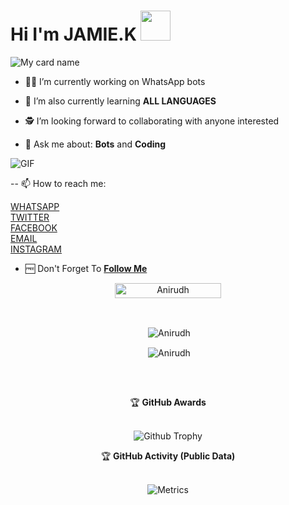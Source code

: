 # Hi I'm JAMIE.K&nbsp;<a href="Hey"><img src="https://raw.githubusercontent.com/TOXIC-DEVIL/TOXIC-DEVIL/TOXIC-DEVIL-OFFICIAL/media/Hi.gif" width="48px"></a>

![My card name](https://cardivo.vercel.app/api?name=JAMIE.K&description=Hi,%20Welcome%20To%20My%20Profile%20❤&image=https://i.ibb.co/c80cZ3Y/pp-biodata.jpg?v=4&s=10?v=4&backgroundColor=%23ecf0f1&instagram=kizzajamie&github=kizzajamie&twitter=kizzajamie&whatsapp=256777185053&pattern=leaf&colorPattern=%23eaeaea)

- 🧑‍🏫 I’m currently working on WhatsApp bots

- 📖 I’m also currently learning **ALL LANGUAGES**

- 🕵️ I’m looking forward to collaborating with anyone interested

- 💬 Ask me about: **Bots** and **Coding**


<img align="center" fit="fill" alt="GIF" src="https://media.giphy.com/media/836HiJc7pgzy8iNXCn/giphy.gif" />



-- 📫 How to reach me: 

   [WHATSAPP](https://wa.me/25675876172)     
   [TWITTER](https://twitter.com/kizzajamie?s=09)     
   [FACEBOOK](https://www.facebook.com/kizza.jamie.1042)             
   [EMAIL](kizzajamez@gmail.com)      
   [INSTAGRAM](https://instagram.com/kizzajamie?igshid=eb090bvf6m2b)       
   
- 🆓 Don't Forget To **[Follow Me](https://github.com/kizzajamie/kizzajamie)**

<p align="center"> <a href="JAMIE"><img width="170px" height="24" src="https://komarev.com/ghpvc/?username=SudoAnirudh&label=PROFILE%20VISITORS&color=green&style=flat-square" alt="Anirudh" /></a> </p><br> 


<div align="center">
<p>&nbsp;<img align="center" src="https://github-readme-stats.vercel.app/api?username=kizzajamie&show_icons=true&theme=nightowl" alt="Anirudh" /></p>

<p>&nbsp;<img align="center" src="https://github-readme-stats.vercel.app/api/top-langs/?username=sudoanirudh&theme=algolia&layout=compact&langs_count=10&hide_border=true&show_icons=true" alt="Anirudh"/></p></a><br> 

##



<tap>
    <summary>&#127942 <b>GitHub Awards</b></summary><br/>

![Github Trophy](https://github-profile-trophy.vercel.app/?username=kizzajamie)

</details>

<tap>
    <summary>&#127942 <b>GitHub Activity (Public Data)</b></summary><br/>

![Metrics](https://metrics.lecoq.io/kizzajamie?template=classic&followup=1&isocalendar=1&languages=1&isocalendar.duration=half-year&config.timezone=Europe%2FIstanbul)

</details>













        





